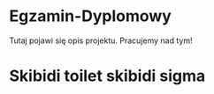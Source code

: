 # Egzamin-Dyplomowy
Tutaj pojawi się opis projektu. Pracujemy nad tym!

# Skibidi toilet skibidi sigma

